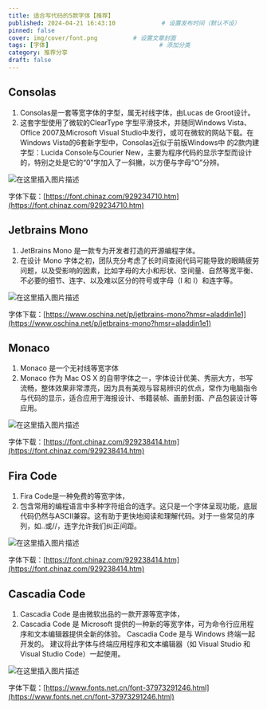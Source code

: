 ```yaml
---
title: 适合写代码的5款字体【推荐】
published: 2024-04-21 16:43:10             # 设置发布时间（默认不设）
pinned: false
cover: img/cover/font.png          # 设置文章封面
tags: [字体]                               # 添加分类
category: 推荐分享
draft: false
---
```






## Consolas
1. Consolas是一套等宽字体的字型，属无衬线字体，由Lucas de Groot设计。
2. 这套字型使用了微软的ClearType 字型平滑技术，并随同Windows Vista、Office 2007及Microsoft Visual Studio中发行，或可在微软的网站下载。在Windows Vista的6套新字型中，Consolas近似于前版Windows中 的2款内建字型：Lucida Console与Courier New，主要为程序代码的显示字型而设计的，特别之处是它的“0”字加入了一斜撇，以方便与字母“O”分辨。

![在这里插入图片描述](https://gcore.jsdelivr.net/gh/Almango/Blog_imgbed@main/post/post_font_1.png)

字体下载：[https://font.chinaz.com/929234710.htm](https://font.chinaz.com/929234710.htm)


## Jetbrains Mono
1. JetBrains Mono 是一款专为开发者打造的开源编程字体。
2. 在设计 Mono 字体之初，团队充分考虑了长时间查阅代码可能导致的眼睛疲劳问题，以及受影响的因素，比如字母的大小和形状、空间量、自然等宽平衡、不必要的细节、连字、以及难以区分的符号或字母（l 和 I）和连字等。

![在这里插入图片描述](https://gcore.jsdelivr.net/gh/Almango/Blog_imgbed@main/post/post_font_2.png)

字体下载：[https://www.oschina.net/p/jetbrains-mono?hmsr=aladdin1e1](https://www.oschina.net/p/jetbrains-mono?hmsr=aladdin1e1)
## Monaco
1. Monaco 是一个无衬线等宽字体
2. Monaco 作为 Mac OS X 的自带字体之一，字体设计优美、秀丽大方，书写流畅，整体效果非常漂亮，因为具有美观与容易辨识的优点，常作为电脑指令与代码的显示，适合应用于海报设计、书籍装帧、画册封面、产品包装设计等应用。

![在这里插入图片描述](https://gcore.jsdelivr.net/gh/Almango/Blog_imgbed@main/post/post_font_3.png)

字体下载：[https://font.chinaz.com/929238414.htm](https://font.chinaz.com/929238414.htm)

##  Fira Code
1. Fira Code是一种免费的等宽字体，
2. 包含常用的编程语言中多种字符组合的连字。这只是一个字体呈现功能，底层代码仍然与ASCII兼容。这有助于更快地阅读和理解代码。对于一些常见的序列，如..或//，连字允许我们纠正间距。

![在这里插入图片描述](https://gcore.jsdelivr.net/gh/Almango/Blog_imgbed@main/post/post_font_4.png)

字体下载：[https://font.chinaz.com/929238414.htm](https://font.chinaz.com/929238414.htm)

## Cascadia Code
1.  Cascadia Code 是由微软出品的一款开源等宽字体，
2. Cascadia Code 是 Microsoft 提供的一种新的等宽字体，可为命令行应用程序和文本编辑器提供全新的体验。 Cascadia Code 是与 Windows 终端一起开发的。 建议将此字体与终端应用程序和文本编辑器（如 Visual Studio 和 Visual Studio Code）一起使用。

![在这里插入图片描述](https://gcore.jsdelivr.net/gh/Almango/Blog_imgbed@main/post/post_font_5.png)

字体下载：[https://www.fonts.net.cn/font-37973291246.html](https://www.fonts.net.cn/font-37973291246.html)